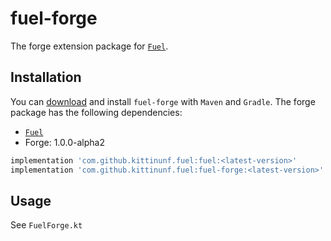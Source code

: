 # fuel-forge
The forge extension package for [`Fuel`](../README.md).

## Installation

You can [download](https://bintray.com/kittinunf/maven/Fuel-Android/_latestVersion) and install `fuel-forge` with `Maven` and `Gradle`. The forge package has the following dependencies:
* [`Fuel`](../fuel/README.md)
* Forge: 1.0.0-alpha2

```groovy
implementation 'com.github.kittinunf.fuel:fuel:<latest-version>'
implementation 'com.github.kittinunf.fuel:fuel-forge:<latest-version>'
```

## Usage

See `FuelForge.kt`
